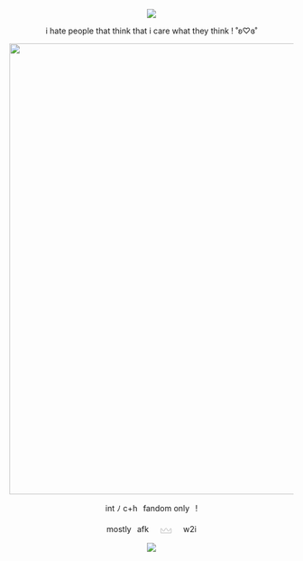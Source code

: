<p align="center">
  <img src="https://komarev.com/ghpvc/?username=cxstiiel&color=eee784&style=plasic&label=꩜⋆.°⭑">

<p align="center">
  i hate people that think that i care what they think ! ˚ʚ♡ɞ˚
</p>

<p align="center">
  <img src="https://files.catbox.moe/ogxo28.gif" | width=800 style="font-size: 12px;"/>
</p>



<p align="center">
int ‎ﾉ ‎c+h⠀fandom only⠀!
</p>

<p align="center">
mostly⠀afk⠀⠀𓈉⠀⠀w2i
</p>

<p align="center">
<img src="https://spotify-github-profile.kittinanx.com/api/view?uid=8qjzua4g5ryvk12mr2oq10sp4&cover_image=true&theme=natemoo-re&show_offline=false&background_color=121212&interchange=true&bar_color=53b14f&bar_color_cover=true">
</p>
